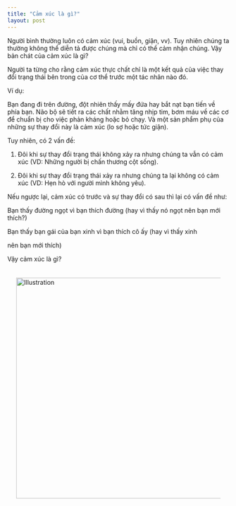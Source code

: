 ```yaml
---
title: "Cảm xúc là gì?"
layout: post
---
```

Người bình thường luôn có cảm xúc (vui, buồn, giận, vv). Tuy nhiên chúng ta thường không thể diễn tả được chúng mà chỉ có thể cảm nhận chúng. Vậy bản chát của cảm xúc là gì?

Người ta từng cho rằng cảm xúc thực chất chỉ là một kết quả của việc thay đổi trạng thái bên trong của cơ thể trước một tác nhân nào đó.

Ví dụ:

Bạn đang đi trên đường, đột nhiên thấy mấy đứa hay bắt nạt bạn tiến về phía bạn. Não bộ sẽ tiết ra các chất nhằm tăng nhịp tim, bơm máu về các cơ để chuẩn bị cho việc phản kháng hoặc bỏ chạy. Và một sản phẩm phụ của những sự thay đổi này là cảm xúc (lo sợ hoặc tức giận).

Tuy nhiên, có 2 vấn đề:

1. Đôi khi sự thay đổi trạng thái không xảy ra nhưng chúng ta vẫn có cảm xúc (VD: Những người bị chấn thương cột sống).

2. Đôi khi sự thay đổi trạng thái xảy ra nhưng chúng ta lại không có cảm xúc (VD: Hẹn hò với người  mình không yêu).

Nếu ngược lại, cảm xúc có trước và sự thay đổi có sau thì lại có vấn đề như:

Bạn thấy đường ngọt vì bạn thích đường (hay vì thấy nó ngọt nên bạn mới thích?)

Bạn thấy bạn gái của bạn xinh vì bạn thích cô ấy (hay vì thấy xinh 

nên bạn mới thích)

Vậy cảm xúc là gì?
<div style="display: flex; justify-content: center; padding: 20px;">
    <img src="{{ site.baseurl }}/assets/media/posts/2023-02-01-cam-xuc-la-gi.png" alt="Illustration" style="width: 500px; height: auto;">
</div>
